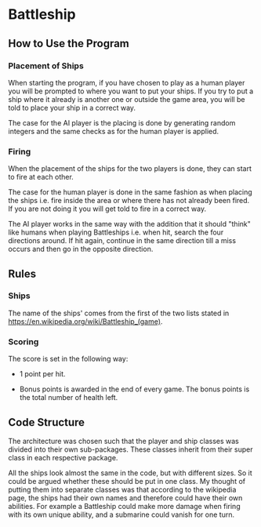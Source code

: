 # Battleship

## How to Use the Program

### Placement of Ships
When starting the program, if you have chosen to play as a human player you will be prompted to where you want to put your ships. 
If you try to put a ship where it already is another one or outside the game area, you will be told to place your ship 
in a correct way. 

The case for the AI player is the placing is done by generating random integers and the
same checks as for the human player is applied.

### Firing
When the placement of the ships for the two players is done, they can start to
fire at each other.

The case for the human player is done in the same fashion as when placing the ships 
i.e. fire inside the area or where there has not already been fired. If you are not 
doing it you will get told to fire in a correct way.

The AI player works in the same way with the addition that it should "think" like humans
when playing Battleships i.e. when hit, search the four directions around. If hit again, continue
in the same direction till a miss occurs and then go in the opposite direction.

## Rules

### Ships
The name of the ships' comes from the first of the two lists stated in https://en.wikipedia.org/wiki/Battleship_(game). 
### Scoring
The score is set in the following way:

* 1 point per hit.

* Bonus points is awarded in the end of every game. The bonus points is the total number of health left.

## Code Structure
The architecture was chosen such that the player and ship classes was divided into their own sub-packages. 
These classes inherit from their super class in each respective package. 

All the ships look almost the same in the code, but with different sizes. So it could be argued whether these should be
put in one class. My thought of putting them into separate classes was that according to the wikipedia page, the ships 
had their own names and therefore could have their own abilities. For example a Battleship could make more damage when 
firing with its own unique ability, and a submarine could vanish for one turn. 
